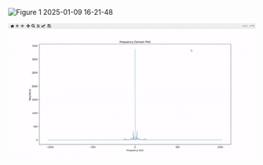 ![Figure 1 2025-01-09 16-21-48](./README.assets/1.gif)



![Figure 1 2025-01-09 16-22-49](./README.assets/2.gif)